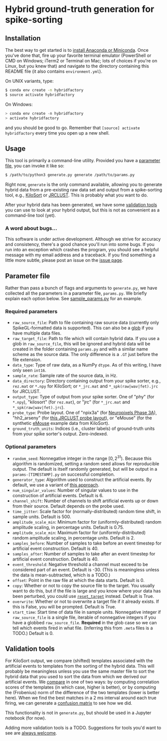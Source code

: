 # Hybrid ground-truth generation for spike-sorting

## Installation

The best way to get started is to [install Anaconda or Miniconda](https://conda.io/docs/user-guide/install/index.html).
Once you've done that, fire up your favorite terminal emulator (PowerShell or CMD on Windows; iTerm2 or Terminal on Mac;
lots of choices if you're on Linux, but you knew that) and navigate to the directory containing this README file (it
also contains `environment.yml`).

On UNIX variants, type:

```bash
$ conda env create -n hybridfactory
$ source activate hybridfactory
```

On Windows:

```powershell
> conda env create -n hybridfactory
> activate hybridfactory
```

and you should be good to go. Remember that `[source] activate hybridfactory` every time you open up a new shell.

## Usage

This tool is primarily a command-line utility.
Provided you have a [parameter file](#parameter-file), you can invoke it like so:

```bash
$ /path/to/python3 generate.py generate /path/to/params.py
```

Right now, `generate` is the only command available, allowing you to generate hybrid data from a pre-existing raw
data set and output from a spike-sorting tool, e.g., [KiloSort](https://github.com/cortex-lab/KiloSort) or
[JRCLUST](https://github.com/JaneliaSciComp/JRCLUST).
This is probably what you want to do.

After your hybrid data has been generated, we have some [validation tools](#validation-tools) you can use to look at
your hybrid output, but this is not as convenient as a command-line tool (yet).

### A word about bugs...

This software is under active development.
Although we strive for accuracy and consistency, there's a good chance you'll run into some bugs.
If you run into an exception which crashes the program, you should see a helpful message with my email address and a
traceback.
If you find something a little more subtle, please post an issue on the
[issue page](https://gitlab.com/vidriotech/spiegel/hybridfactory/issues).

## Parameter file

Rather than pass a bunch of flags and arguments to `generate.py`, we have collected all the parameters in a
parameter file, `params.py`.
We briefly explain each option below.
See [sample_params.py](https://gitlab.com/vidriotech/spiegel/hybridfactory/blob/master/sample_params.py) for an example.

### Required parameters

  - `raw_source_file`: Path to file containing raw source data (currently only SpikeGL-formatted data is supported).
  This can also be a [glob](https://en.wikipedia.org/wiki/Glob_%28programming%29) if you have multiple data files.
  - `raw_target_file`: Path to file which will contain hybrid data.
  If you use a glob in `raw_source_file`, this will be ignored and hybrid data will be created in the folder containing
   `params.py` and with a similar name scheme as the source data.
   The only difference is a `.GT` just before the file extension.
  - `data_type`: Type of raw data, as a NumPy `dtype`.
  As of this writing, I have only seen `int16`.
  - `sample_rate`: Sample rate of the source data, in Hz.
  - `data_directory`: Directory containing output from your spike sorter, e.g., `rez.mat` or `*.npy` for KiloSort;
  or `*_jrc.mat` and `*_spk(raw|wav|fet).jrc` for JRCLUST.
  - `output_type`: Type of output from your spike sorter.
  One of "phy" (for `*.npy`), "kilosort" (for `rez.mat`), or "jrc" (for `*_jrc.mat` and `*_spk(raw|wav|fet).jrc`).
  - `probe_type`: Probe layout.
  One of "npix3a" (for [Neuropixels Phase 3A](https://github.com/cortex-lab/neuropixels/wiki/About_Neuropixels)),
  "hh2_arseny" (for
  [this JRCLUST probe layout](https://github.com/JaneliaSciComp/JRCLUST/blob/master/prb/hh2_arseny.prb)), or "eMouse"
  (for the synthetic [eMouse](https://github.com/cortex-lab/KiloSort/tree/master/eMouse) example data from KiloSort). 
  - `ground_truth_units`: Indices (i.e., cluster labels) of ground-truth units from your spike sorter's output.
  Zero-indexed.

### Optional parameters

  - `random_seed`: Nonnegative integer in the range $[0, 2^{31})$.
  Because this algorithm is randomized, setting a random seed allows for reproducible output.
  The default is itself randomly generated, but will be output in a `params-[TIMESTAMP].py` on successful completion.
  - `generator_type`: Algorithm used to construct the artificial events.
  By default, we use a variant of [this approach](https://github.com/cortex-lab/groundTruth).
  - `num_singular_values`: Number of singular values to use in the construction of artificial events.
  Default is 6.
  - `channel_shift`: Number of channels to shift artificial events up or down from their source.
  Default depends on the probe used.
  - `time_jitter`: Scale factor for (normally-distributed) random time shift, in sample units.
  Default is 500.
  - `amplitude_scale_min`: Minimum factor for (uniformly-distributed) random amplitude scaling, in percentage units.
  Default is 0.75.
  - `amplitude_scale_min`: Maximum factor for (uniformly-distributed) random amplitude scaling, in percentage units.
  Default is 2.
  - `samples_before`: Number of samples to take before an event timestep for artificial event construction.
  Default is 40.
  - `samples_after`: Number of samples to take after an event timestep for artificial event construction.
  Default is 40.
  - `event_threshold`: Negative threshold a channel must exceed to be considered part of an event.
  Default is -30.
  (This is meaningless unless the data is mean-subtracted, which is a TODO.)
  - `offset`: Point in the raw file at which the data starts.
  Default is 0.
  - `copy`: Whether or not to copy the source file to the target.
  You usually want to do this, but if the file is large and you know where your data has been perturbed, you could use
  [`reset_target`](https://gitlab.com/vidriotech/spiegel/hybridfactory/blob/master/factory/io/raw.py#L102) instead.
  Default is True.
  - `overwrite`: Whether or not to overwrite a target file if it already exists.
  If this is False, you will be prompted.
  Default is True.
  - `start_time`: Start time of data file in sample units.
  Nonnegative integer if `raw_source_file` is a single file, iterable of nonnegative integers if you have a globbed
  `raw_source_file`.
  **Required** in the glob case so we can tell which events fired in what file.
  (Inferring this from `.meta` files is a TODO.)
  Default is 0. 

## Validation tools

For KiloSort output, we compare (shifted) templates associated with the artificial events to templates from the sorting
of the hybrid data.
This will probably be meaningless unless you use the same master file to sort the hybrid data that you used to sort the
data from which we derived our artificial events.
We [compare](https://gitlab.com/vidriotech/spiegel/hybridfactory/blob/master/factory/validate/template.py#L52) in one of
two ways: by computing correlation scores of the templates (in which case, higher is better), or by computing the
(Frobenius) norm of the difference of the two templates (lower is better here).
When we find the best matches in a 2 ms interval around each true firing, we can generate a
[confusion matrix](https://gitlab.com/vidriotech/spiegel/hybridfactory/blob/master/factory/validate/comparison.py#L5)
to see how we did.

This functionality is not in `generate.py`, but should be used in a Jupyter notebook (for now).

Adding more validation tools is a TODO.
Suggestions for tools you'd want to see are
[always welcome](https://gitlab.com/vidriotech/spiegel/hybridfactory/issues).

